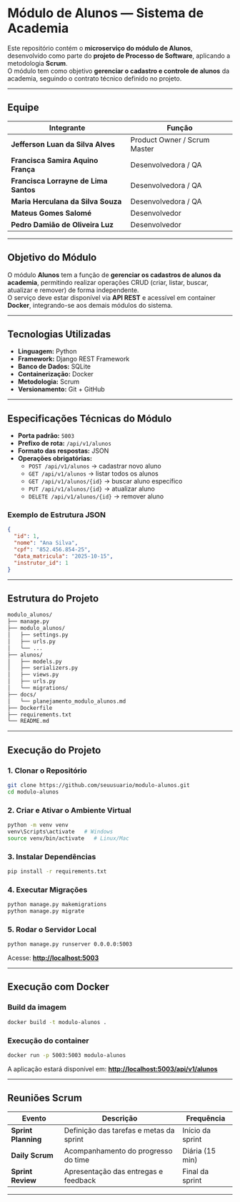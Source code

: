 # Módulo de Alunos — Sistema de Academia

Este repositório contém o **microserviço do módulo de Alunos**, desenvolvido como parte do **projeto de Processo de Software**, aplicando a metodologia **Scrum**.  
O módulo tem como objetivo **gerenciar o cadastro e controle de alunos** da academia, seguindo o contrato técnico definido no projeto.

---

## Equipe

| Integrante | Função |
|-------------|--------|
| **Jefferson Luan da Silva Alves** | Product Owner / Scrum Master |
| **Francisca Samira Aquino França** | Desenvolvedora / QA |
| **Francisca Lorrayne de Lima Santos** | Desenvolvedora / QA |
| **Maria Herculana da Silva Souza** | Desenvolvedora / QA |
| **Mateus Gomes Salomé** | Desenvolvedor |
| **Pedro Damião de Oliveira Luz** | Desenvolvedor |

---

## Objetivo do Módulo

O módulo **Alunos** tem a função de **gerenciar os cadastros de alunos da academia**, permitindo realizar operações CRUD (criar, listar, buscar, atualizar e remover) de forma independente.  
O serviço deve estar disponível via **API REST** e acessível em container **Docker**, integrando-se aos demais módulos do sistema.

---

## Tecnologias Utilizadas

- **Linguagem:** Python  
- **Framework:** Django REST Framework  
- **Banco de Dados:** SQLite  
- **Containerização:** Docker  
- **Metodologia:** Scrum  
- **Versionamento:** Git + GitHub  

---

## Especificações Técnicas do Módulo

- **Porta padrão:** `5003`  
- **Prefixo de rota:** `/api/v1/alunos`  
- **Formato das respostas:** JSON  
- **Operações obrigatórias:**
  - `POST /api/v1/alunos` → cadastrar novo aluno  
  - `GET /api/v1/alunos` → listar todos os alunos  
  - `GET /api/v1/alunos/{id}` → buscar aluno específico  
  - `PUT /api/v1/alunos/{id}` → atualizar aluno  
  - `DELETE /api/v1/alunos/{id}` → remover aluno  

### Exemplo de Estrutura JSON

```json
{
  "id": 1,
  "nome": "Ana Silva",
  "cpf": "852.456.854-25",
  "data_matricula": "2025-10-15",
  "instrutor_id": 1
}
````

---

## Estrutura do Projeto

```bash
modulo_alunos/
├── manage.py
├── modulo_alunos/
│   ├── settings.py
│   ├── urls.py
│   └── ...
├── alunos/
│   ├── models.py
│   ├── serializers.py
│   ├── views.py
│   ├── urls.py
│   └── migrations/
├── docs/
│   └── planejamento_modulo_alunos.md
├── Dockerfile
├── requirements.txt
└── README.md
```

---

## Execução do Projeto

### 1. Clonar o Repositório

```bash
git clone https://github.com/seuusuario/modulo-alunos.git
cd modulo-alunos
```

### 2. Criar e Ativar o Ambiente Virtual

```bash
python -m venv venv
venv\Scripts\activate   # Windows
source venv/bin/activate   # Linux/Mac
```

### 3. Instalar Dependências

```bash
pip install -r requirements.txt
```

### 4. Executar Migrações

```bash
python manage.py makemigrations
python manage.py migrate
```

### 5. Rodar o Servidor Local

```bash
python manage.py runserver 0.0.0.0:5003
```

Acesse: **[http://localhost:5003](http://localhost:5003)**

---

## Execução com Docker

### Build da imagem

```bash
docker build -t modulo-alunos .
```

### Execução do container

```bash
docker run -p 5003:5003 modulo-alunos
```

A aplicação estará disponível em:
**[http://localhost:5003/api/v1/alunos](http://localhost:5003/api/v1/alunos)**

---

## Reuniões Scrum

| Evento                   | Descrição                               | Frequência       |
| ------------------------ | --------------------------------------- | ---------------- |
| **Sprint Planning**      | Definição das tarefas e metas da sprint | Início da sprint |
| **Daily Scrum**          | Acompanhamento do progresso do time     | Diária (15 min)  |
| **Sprint Review**        | Apresentação das entregas e feedback    | Final da sprint  |

---
